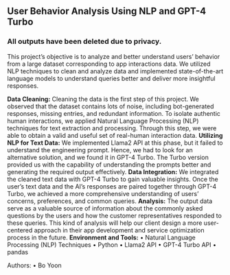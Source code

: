## User Behavior Analysis Using NLP and GPT-4 Turbo

### All outputs have been deleted due to privacy. 

This project’s objective is to analyze and better understand users’ behavior from a large dataset corresponding to app interactions data. We utilized NLP techniques to clean and analyze data and implemented state-of-the-art language models to understand queries better and deliver more insightful responses.

**Data Cleaning:**
Cleaning the data is the first step of this project. We observed that the dataset contains lots of noise, including bot-generated responses, missing entries, and redundant information. To isolate authentic human interactions, we applied Natural Language Processing (NLP) techniques for text extraction and processing. Through this step, we were able to obtain a valid and useful set of real-human interaction data.
**Utilizing NLP for Text Data:**
We implemented Llama2 API at this phase, but it failed to understand the engineering prompt. Hence, we had to look for an alternative solution, and we found it in GPT-4 Turbo. The Turbo version provided us with the capability of understanding the prompts better and generating the required output effectively.
**Data Integration:**
We integrated the cleaned text data with GPT-4 Turbo to gain valuable insights. Once the user’s text data and the AI’s responses are paired together through GPT-4 Turbo, we achieved a more comprehensive understanding of users’ concerns, preferences, and common queries.
**Analysis:**
The output data serve as a valuable source of information about the commonly asked questions by the users and how the customer representatives responded to these queries. This kind of analysis will help our client design a more user-centered approach in their app development and service optimization process in the future.
**Environment and Tools:**
	•	Natural Language Processing (NLP) Techniques
	•	Python
	•	Llama2 API
	•	GPT-4 Turbo API
	•	pandas


Authors:
	•	Bo Yoon
	
